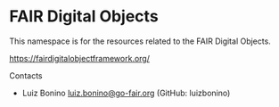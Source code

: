 # FAIR Digital Objects
This namespace is for the resources related to the FAIR Digital Objects.

https://fairdigitalobjectframework.org/

Contacts
* Luiz Bonino <luiz.bonino@go-fair.org> (GitHub: luizbonino)
